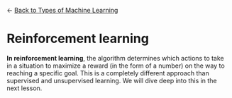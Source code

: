 ← [Back to Types of Machine Learning](../Types%20of%20machine%20learning.md)

# Reinforcement learning

**In reinforcement learning**, the algorithm determines which actions to take in a situation to maximize a reward (in the form of a number) on the way to reaching a specific goal. This is a completely different approach than supervised and unsupervised learning. We will dive deep into this in the next lesson.